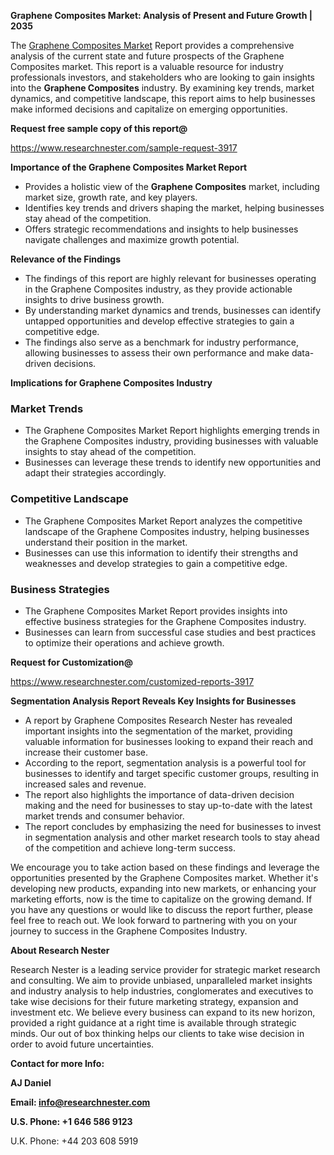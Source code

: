 ﻿<a name="_hlk168570615"></a><a name="_hlk168498031"></a>**Graphene Composites Market: Analysis of Present and Future Growth | 2035**

The [Graphene Composites Market](https://www.researchnester.com/reports/graphene-composites-market/3917) Report provides a comprehensive analysis of the current state and future prospects of the Graphene Composites market. This report is a valuable resource for industry professionals investors, and stakeholders who are looking to gain insights into the **Graphene Composites** industry. By examining key trends, market dynamics, and competitive landscape, this report aims to help businesses make informed decisions and capitalize on emerging opportunities.

**Request free sample copy of this report@**

<https://www.researchnester.com/sample-request-3917> 

**Importance of the Graphene Composites Market Report**

- Provides a holistic view of the **Graphene Composites** market, including market size, growth rate, and key players.
- Identifies key trends and drivers shaping the market, helping businesses stay ahead of the competition.
- Offers strategic recommendations and insights to help businesses navigate challenges and maximize growth potential.

**Relevance of the Findings**

- The findings of this report are highly relevant for businesses operating in the Graphene Composites industry, as they provide actionable insights to drive business growth.
- By understanding market dynamics and trends, businesses can identify untapped opportunities and develop effective strategies to gain a competitive edge.
- The findings also serve as a benchmark for industry performance, allowing businesses to assess their own performance and make data-driven decisions.

**Implications for Graphene Composites Industry**
### **Market Trends**
- The Graphene Composites Market Report highlights emerging trends in the Graphene Composites industry, providing businesses with valuable insights to stay ahead of the competition.
- Businesses can leverage these trends to identify new opportunities and adapt their strategies accordingly.
### **Competitive Landscape**
- The Graphene Composites Market Report analyzes the competitive landscape of the Graphene Composites industry, helping businesses understand their position in the market.
- Businesses can use this information to identify their strengths and weaknesses and develop strategies to gain a competitive edge.
### **Business Strategies**
- The Graphene Composites Market Report provides insights into effective business strategies for the Graphene Composites industry.
- Businesses can learn from successful case studies and best practices to optimize their operations and achieve growth.

**Request for Customization@**

<https://www.researchnester.com/customized-reports-3917> 

**Segmentation Analysis Report Reveals Key Insights for Businesses**

- A report by Graphene Composites Research Nester has revealed important insights into the segmentation of the market, providing valuable information for businesses looking to expand their reach and increase their customer base.
- According to the report, segmentation analysis is a powerful tool for businesses to identify and target specific customer groups, resulting in increased sales and revenue.
- The report also highlights the importance of data-driven decision making and the need for businesses to stay up-to-date with the latest market trends and consumer behavior.
- The report concludes by emphasizing the need for businesses to invest in segmentation analysis and other market research tools to stay ahead of the competition and achieve long-term success.

We encourage you to take action based on these findings and leverage the opportunities presented by the Graphene Composites market. Whether it's developing new products, expanding into new markets, or enhancing your marketing efforts, now is the time to capitalize on the growing demand. If you have any questions or would like to discuss the report further, please feel free to reach out. We look forward to partnering with you on your journey to success in the Graphene Composites Industry.

**About Research Nester**

Research Nester is a leading service provider for strategic market research and consulting. We aim to provide unbiased, unparalleled market insights and industry analysis to help industries, conglomerates and executives to take wise decisions for their future marketing strategy, expansion and investment etc. We believe every business can expand to its new horizon, provided a right guidance at a right time is available through strategic minds. Our out of box thinking helps our clients to take wise decision in order to avoid future uncertainties.

**Contact for more Info:**

**AJ Daniel**

**Email: info@researchnester.com**

**U.S. Phone: +1 646 586 9123**

U.K. Phone: +44 203 608 5919



